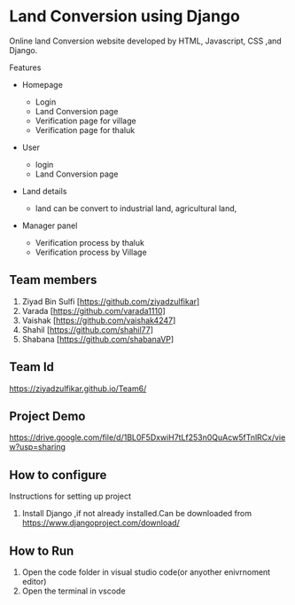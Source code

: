 <!DOCTYPE html>
<html lang="en">
<head>
    <meta charset="UTF-8">
    <meta http-equiv="X-UA-Compatible" content="IE=edge">
    <meta name="viewport" content="width=device-width, initial-scale=1.0">
    <title>Document</title>
</head>
<body>
    
# Land Conversion using Django
Online land Conversion website developed by HTML, Javascript, CSS ,and Django.

 Features
- Homepage
  - Login
  - Land Conversion page
  - Verification page for village
  - Verification page for thaluk
  
- User
  - login
  - Land Conversion page
  
- Land details
   - land can be convert to industrial land, agricultural land,  
    
- Manager panel
  - Verification process by thaluk 
  - Verification process by Village 

   
## Team members

1. Ziyad Bin Sulfi  [https://github.com/ziyadzulfikar]
2. Varada           [https://github.com/varada1110]
3. Vaishak          [https://github.com/vaishak4247]
4. Shahil           [https://github.com/shahil77]
5. Shabana          [https://github.com/shabanaVP]

## Team Id

https://ziyadzulfikar.github.io/Team6/
 
## Project Demo

https://drive.google.com/file/d/1BL0F5DxwiH7tLf253n0QuAcw5fTnlRCx/view?usp=sharing

## How to configure

Instructions for setting up project
1.  Install Django ,if not already installed.Can be downloaded from https://www.djangoproject.com/download/

## How to Run
 
 1.  Open the code folder in visual studio code(or anyother enivrnoment editor)
 2.  Open the terminal in vscode
 
 
</body>
</html>